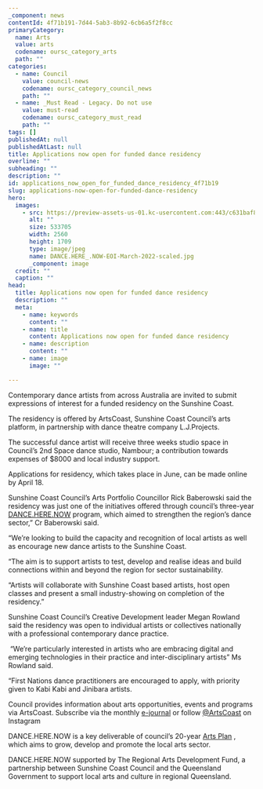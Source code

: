 ```yaml
---
_component: news
contentId: 4f71b191-7d44-5ab3-8b92-6cb6a5f2f8cc
primaryCategory:
  name: Arts
  value: arts
  codename: oursc_category_arts
  path: ""
categories:
  - name: Council
    value: council-news
    codename: oursc_category_council_news
    path: ""
  - name: _Must Read - Legacy. Do not use
    value: must-read
    codename: oursc_category_must_read
    path: ""
tags: []
publishedAt: null
publishedAtLast: null
title: Applications now open for funded dance residency
overline: ""
subheading: ""
description: ""
id: applications_now_open_for_funded_dance_residency_4f71b19
slug: applications-now-open-for-funded-dance-residency
hero:
  images:
    - src: https://preview-assets-us-01.kc-usercontent.com:443/c631baf8-1b46-001f-580c-d0001b68b4a8/10281be8-2e16-42a6-ae5a-c5fe4e5c2710/DANCE.HERE_.NOW-EOI-March-2022-scaled.jpg
      alt: ""
      size: 533705
      width: 2560
      height: 1709
      type: image/jpeg
      name: DANCE.HERE_.NOW-EOI-March-2022-scaled.jpg
      _component: image
  credit: ""
  caption: ""
head:
  title: Applications now open for funded dance residency
  description: ""
  meta:
    - name: keywords
      content: ""
    - name: title
      content: Applications now open for funded dance residency
    - name: description
      content: ""
    - name: image
      image: ""

---
```

Contemporary dance artists from across Australia are invited to submit expressions of interest for a funded residency on the Sunshine Coast.

The residency is offered by ArtsCoast, Sunshine Coast Council’s arts platform, in partnership with dance theatre company L.J.Projects.

The successful dance artist will receive three weeks studio space in Council’s 2nd Space dance studio, Nambour; a contribution towards expenses of $8000 and local industry support.

Applications for residency, which takes place in June, can be made online by April 18.

Sunshine Coast Council’s Arts Portfolio Councillor Rick Baberowski said the residency was just one of the initiatives offered through council’s three-year [DANCE.HERE.NOW](https://www.sunshinecoast.qld.gov.au/Experience-Sunshine-Coast/Arts-and-Culture/Arts-programs-and-initiatives/Dance-Development)
&#x20;program, which aimed to strengthen the region’s dance sector,” Cr Baberowski said.

“We’re looking to build the capacity and recognition of local artists as well as encourage new dance artists to the Sunshine Coast.

“The aim is to support artists to test, develop and realise ideas and build connections within and beyond the region for sector sustainability.

“Artists will collaborate with Sunshine Coast based artists, host open classes and present a small industry-showing on completion of the residency.”

Sunshine Coast Council’s Creative Development leader Megan Rowland said the residency was open to individual artists or collectives nationally with a professional contemporary dance practice.

 “We’re particularly interested in artists who are embracing digital and emerging technologies in their practice and inter-disciplinary artists” Ms Rowland said.

“First Nations dance practitioners are encouraged to apply, with priority given to Kabi Kabi and Jinibara artists.

Council provides information about arts opportunities, events and programs via ArtsCoast. Subscribe via the monthly [e-journal](https://www.sunshinecoast.qld.gov.au/Experience-Sunshine-Coast/Arts-and-Culture/Arts-News)
&#x20;or follow [@ArtsCoast](https://www.instagram.com/artscoast/)
&#x20;on Instagram 

DANCE.HERE.NOW is a key deliverable of council’s 20-year [Arts Plan](https://www.sunshinecoast.qld.gov.au/Experience-Sunshine-Coast/Arts-and-Culture/Arts-Plan-Policies-and-Partnerships/Arts-Plan)
, which aims to grow, develop and promote the local arts sector.

DANCE.HERE.NOW supported by The Regional Arts Development Fund, a partnership between Sunshine Coast Council and the Queensland Government to support local arts and culture in regional Queensland.
